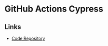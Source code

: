 # GitHub Actions Cypress

## Links

- [Code Repository](https://github.com/cypress-io/github-action)

<!-- ## Workflow

**Refer:** `./.github/workflows/cypress.yml`

```yml
---
name: Cypress E2E

on:
  push:
    branches:
    - main
  pull_request:
    branches:
    - main

jobs:
  cypress:
    name: Run Cypress
    runs-on: ubuntu-18.04
    permissions:
      actions: read
      contents: read
      security-events: write

    strategy:
      fail-fast: false
      matrix:
        language:
        - javascript

    steps:
    - name: Checkout Code
      uses: actions/checkout@v3
      with:
        # Disabling shallow clone is recommended for improving relevancy of reporting
        fetch-depth: 0

    - name: Cypress run
      uses: cypress-io/github-action@v2
      with:
        headless: true
        build: yarn build
        start: yarn start
``` -->
